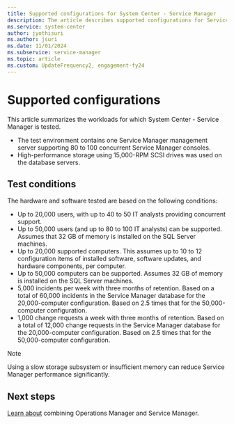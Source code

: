 ```yaml
---
title: Supported configurations for System Center - Service Manager
description: The article describes supported configurations for Service Manager.
ms.service: system-center
author: jyothisuri
ms.author: jsuri
ms.date: 11/01/2024
ms.subservice: service-manager
ms.topic: article
ms.custom: UpdateFrequency2, engagement-fy24
---
```


# Supported configurations



This article summarizes the workloads for which System Center - Service Manager is tested.

- The test environment contains one Service Manager management server supporting 80 to 100 concurrent Service Manager consoles.
- High\-performance storage using 15,000\-RPM SCSI drives was used on the database servers.

## Test conditions

The hardware and software tested are based on the following conditions:

- Up to 20,000 users, with up to 40 to 50 IT analysts providing concurrent support.
- Up to 50,000 users (and up to 80 to 100 IT analysts) can be supported. Assumes that 32 GB of memory is installed on the SQL Server machines.
- Up to 20,000 supported computers. This assumes up to 10 to 12 configuration items of installed software, software updates, and hardware components, per computer.
- Up to 50,000 computers can be supported. Assumes 32 GB of memory is installed on the SQL Server machines.  
- 5,000 incidents per week with three months of retention. Based on a total of 60,000 incidents in the Service Manager database for the 20,000\-computer configuration. Based on 2.5 times that for the 50,000\-computer configuration.  
-   1,000 change requests a week with three months of retention. Based on a total of 12,000 change requests in the Service Manager database for the 20,000\-computer configuration. Based on 2.5 times that for the 50,000\-computer configuration.  

>[!NOTE]
>Using a slow storage subsystem or insufficient memory can reduce Service Manager performance significantly.  


## Next steps

[Learn about](~/scsm/om-considerations.md) combining Operations Manager and Service Manager.
